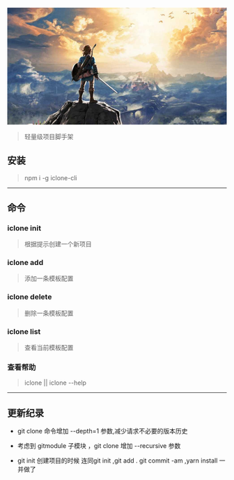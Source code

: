 ![my love](./logo.png)

> 轻量级项目脚手架  

## 安装   

> npm i -g iclone-cli   
---

## 命令   

### iclone init

> 根据提示创建一个新项目      

### iclone add    

> 添加一条模板配置       

### iclone delete    

> 删除一条模板配置   

### iclone list   
 
> 查看当前模板配置   

### 查看帮助  

>   iclone || iclone --help  

----

## 更新纪录  
 
- git clone 命令增加 --depth=1 参数,减少请求不必要的版本历史

- 考虑到 gitmodule 子模块 ，git clone 增加 --recursive 参数 

- git init 创建项目的时候 连同git init ,git add . git commit -am  ,yarn install 一并做了



 